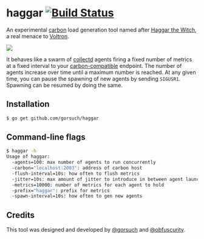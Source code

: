 haggar [![Build Status](https://travis-ci.org/gorsuch/haggar.svg?branch=master)](https://travis-ci.org/gorsuch/haggar)
======

An experimental [carbon](https://github.com/graphite-project/carbon) load generation tool named after [Haggar the Witch](http://www.cheezey.org/voltron/haggar.htm), a real menace to [Voltron](http://www.voltron.com/).

![](http://f.cl.ly/items/050Y473L1x0j1y1s0744/Image%202014-08-07%20at%2015.08.35.png)

It behaves like a swarm of [collectd](https://collectd.org/) agents firing a fixed number of metrics at a fixed interval to your [carbon-compatible](https://github.com/graphite-project/carbon) endpoint.  The number of agents increase over time until a maximum number is reached.  At any given time, you can pause the spawning of new agents by sending `SIGUSR1`.  Spawning can be resumed by doing the same.

## Installation

```sh
$ go get github.com/gorsuch/haggar
```

## Command-line flags

```sh
$ haggar -h
Usage of haggar:
  -agents=100: max number of agents to run concurrently
  -carbon="localhost:2003": address of carbon host
  -flush-interval=10s: how often to flush metrics
  -jitter=10s: max amount of jitter to introduce in between agent launches
  -metrics=10000: number of metrics for each agent to hold
  -prefix="haggar": prefix for metrics
  -spawn-interval=10s: how often to gen new agents
```

## Credits

This tool was designed and developed by [@gorsuch](https://github.com/gorsuch) and [@obfuscurity](https://github.com/obfuscurity).
